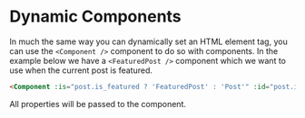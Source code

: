 # Dynamic Components

In much the same way you can dynamically set an HTML element tag, you can use the `<Component />` component to do so with components. In the example below we have a `<FeaturedPost />` component which we want to use when the current post is featured.

```html
<Component :is="post.is_featured ? 'FeaturedPost' : 'Post'" :id="post.id" />
```

All properties will be passed to the component.